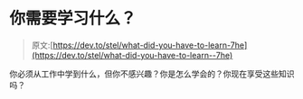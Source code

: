 # 你需要学习什么？

> 原文:[https://dev.to/stel/what-did-you-have-to-learn-7he](https://dev.to/stel/what-did-you-have-to-learn--7he)

你必须从工作中学到什么，但你不感兴趣？你是怎么学会的？你现在享受这些知识吗？